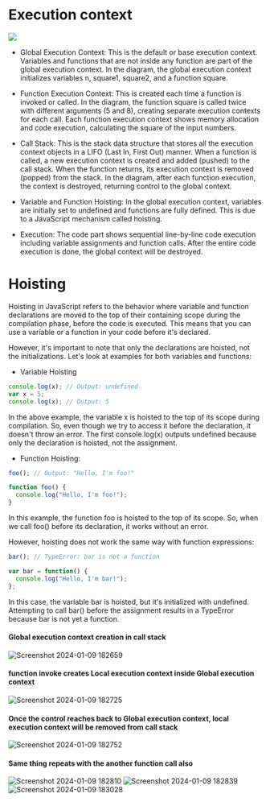 # Execution context
![](https://github.com/MuraliAirody/JavaScript_Learning_series/assets/71452201/8cd25270-8259-4c58-b0d5-fc393105c4ff)

- Global Execution Context: This is the default or base execution context. Variables and functions that are not inside any function are part of the global execution context. In the diagram, the global execution context initializes variables n, square1, square2, and a function square.

- Function Execution Context: This is created each time a function is invoked or called. In the diagram, the function square is called twice with different arguments (5 and 8), creating separate execution contexts for each call. Each function execution context shows memory allocation and code execution, calculating the square of the input numbers.

- Call Stack: This is the stack data structure that stores all the execution context objects in a LIFO (Last In, First Out) manner. When a function is called, a new execution context is created and added (pushed) to the call stack. When the function returns, its execution context is removed (popped) from the stack. In the diagram, after each function execution, the context is destroyed, returning control to the global context.

- Variable and Function Hoisting: In the global execution context, variables are initially set to undefined and functions are fully defined. This is due to a JavaScript mechanism called hoisting.

- Execution: The code part shows sequential line-by-line code execution including variable assignments and function calls. After the entire code execution is done, the global context will be destroyed.


# Hoisting
Hoisting in JavaScript refers to the behavior where variable and function declarations are moved to the top of their containing scope during the compilation phase, before the code is executed. This means that you can use a variable or a function in your code before it's declared.

However, it's important to note that only the declarations are hoisted, not the initializations. Let's look at examples for both variables and functions:

- Variable Hoisting
```js
console.log(x); // Output: undefined
var x = 5;
console.log(x); // Output: 5

```
In the above example, the variable x is hoisted to the top of its scope during compilation. So, even though we try to access it before the declaration, it doesn't throw an error. The first console.log(x) outputs undefined because only the declaration is hoisted, not the assignment.

- Function Hoisting:
```js
foo(); // Output: "Hello, I'm foo!"

function foo() {
  console.log("Hello, I'm foo!");
}
```

In this example, the function foo is hoisted to the top of its scope. So, when we call foo() before its declaration, it works without an error.

However, hoisting does not work the same way with function expressions:
```js
bar(); // TypeError: bar is not a function

var bar = function() {
  console.log("Hello, I'm bar!");
};

```

In this case, the variable bar is hoisted, but it's initialized with undefined. Attempting to call bar() before the assignment results in a TypeError because bar is not yet a function.


#### Global execution context creation in call stack
![Screenshot 2024-01-09 182659](https://github.com/MuraliAirody/JavaScript_Learning_series/assets/71452201/2271af17-9754-45de-8f59-e5ba62deef41)

#### function invoke creates Local execution context inside Global execution context

![Screenshot 2024-01-09 182725](https://github.com/MuraliAirody/JavaScript_Learning_series/assets/71452201/6f26e3dc-65c8-4730-99e3-6e0b40c3ba20)

#### Once the control reaches back to Global execution context, local execution context will be removed from call stack

![Screenshot 2024-01-09 182752](https://github.com/MuraliAirody/JavaScript_Learning_series/assets/71452201/ccb398e7-fe20-40d6-bae8-0107e30e5aa4)

#### Same thing repeats with the another function call also

![Screenshot 2024-01-09 182810](https://github.com/MuraliAirody/JavaScript_Learning_series/assets/71452201/fa6604b7-b272-4418-b6f2-8f014dee21ac)
![Screenshot 2024-01-09 182839](https://github.com/MuraliAirody/JavaScript_Learning_series/assets/71452201/2fcf6c80-4b5b-4e6e-82a6-9d40ef8e7e54)
![Screenshot 2024-01-09 183028](https://github.com/MuraliAirody/JavaScript_Learning_series/assets/71452201/bed2c315-8c7d-4d14-8990-8c8e2029d930)

